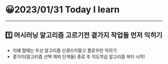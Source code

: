 # 😀2023/01/31 Today I learn
-------------------------
## 1️⃣ 머시러닝 알고리즘 고르기전 곁가지 작업들 먼저 익히기

* 이떄 할때는 우선 알고리즘 신경쓰지말고 플로우만 익히기
* 곁가지(알고리즘 선택 제외 단계들) 종료 후 지도학습 알고리즘 부터 시작! 
